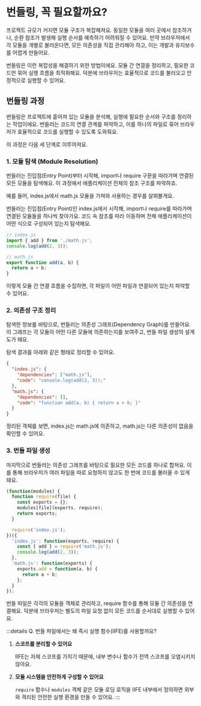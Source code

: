# 번들링, 꼭 필요할까요?

프로젝트 규모가 커지면 모듈 구조가 복잡해져요. 동일한 모듈을 여러 곳에서 참조하거나, 순환 참조가 발생해 실행 순서를 예측하기 어려워질 수 있어요. 만약 브라우저에서 각 모듈을 개별로 불러온다면, 모든 의존성을 직접 관리해야 하고, 이는 개발과 유지보수를 어렵게 만들어요.

번들링은 이런 복잡성을 해결하기 위한 방법이에요.
모듈 간 연결을 정리하고, 필요한 코드만 묶어 실행 흐름을 최적화해요. 덕분에 브라우저는 효율적으로 코드를 불러오고 안정적으로 실행할 수 있어요.

## 번들링 과정

번들링은 프로젝트에 흩어져 있는 모듈을 분석해, 실행에 필요한 순서와 구조를 정리하는 작업이에요.
번들러는 코드의 연결 관계를 파악하고, 이를 하나의 파일로 묶어 브라우저가 효율적으로 코드를 실행할 수 있도록 도와줘요.

이 과정은 다음 세 단계로 이루어져요.

### 1. 모듈 탐색 (Module Resolution)

번들러는 진입점(Entry Point)부터 시작해, import나 require 구문을 따라가며 연결된 모든 모듈을 탐색해요. 이 과정에서 애플리케이션 전체의 참조 구조를 파악하죠.

예를 들어, index.js에서 math.js 모듈을 가져와 사용하는 경우를 살펴볼게요.

번들러는 진입점(Entry Point)인 index.js에서 시작해, import나 require를 따라가며 연결된 모듈들을 하나씩 찾아가요.
코드 속 참조를 따라 이동하며 전체 애플리케이션이 어떤 식으로 구성되어 있는지 탐색해요.

```javascript
// index.js
import { add } from './math.js';
console.log(add(2, 3));

// math.js
export function add(a, b) {
  return a + b;
}
```

이렇게 모듈 간 연결 흐름을 수집하면, 각 파일이 어떤 파일과 연결되어 있는지 파악할 수 있어요.

### 2. 의존성 구조 정리

탐색한 정보를 바탕으로, 번들러는 의존성 그래프(Dependency Graph)를 만들어요.
이 그래프는 각 모듈이 어떤 다른 모듈에 의존하는지를 보여주고, 번들 파일 생성의 설계도가 돼요.

탐색 결과를 아래와 같은 형태로 정리할 수 있어요.
```json
{
  "index.js": {
    "dependencies": ["math.js"],
    "code": "console.log(add(2, 3));"
  },
  "math.js": {
    "dependencies": [],
    "code": "function add(a, b) { return a + b; }"
  }
}
```
정리된 객체를 보면, index.js는 math.js에 의존하고, math.js는 다른 의존성이 없음을 확인할 수 있어요.

### 3. 번들 파일 생성

마지막으로 번들러는 의존성 그래프를 바탕으로 필요한 모든 코드를 하나로 합쳐요.
이를 통해 브라우저가 여러 파일을 따로 요청하지 않고도 한 번에 코드를 불러올 수 있게 돼요.

```javascript
(function(modules) {
  function require(file) {
    const exports = {};
    modules[file](exports, require);
    return exports;
  }

  require('index.js');
})({
  'index.js': function(exports, require) {
    const { add } = require('math.js');
    console.log(add(2, 3));
  },
  'math.js': function(exports) {
    exports.add = function(a, b) {
      return a + b;
    };
  }
});
```

번들 파일은 각각의 모듈을 객체로 관리하고, require 함수를 통해 모듈 간 의존성을 연결해요. 
덕분에 브라우저는 별도의 파일 요청 없이 모든 코드를 순서대로 실행할 수 있어요.

:::details Q. 번들 파일에서는 왜 즉시 실행 함수(IIFE)를 사용할까요?
1. **스코프를 분리할 수 있어요**

   IIFE는 자체 스코프를 가지기 때문에, 내부 변수나 함수가 전역 스코프를 오염시키지 않아요.

2. **모듈 시스템을 안전하게 구성할 수 있어요**

   `require` 함수나 `modules` 객체 같은 모듈 로딩 로직을 IIFE 내부에서 정의하면 외부와 격리된 안전한 실행 환경을 만들 수 있어요.
:::
